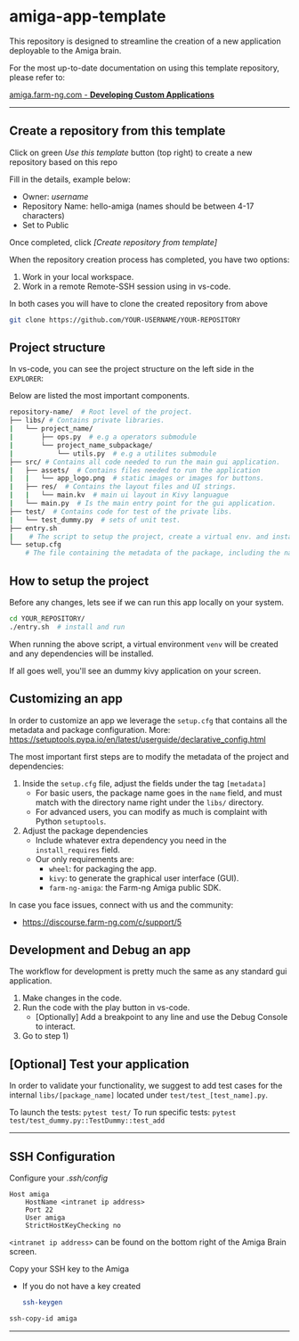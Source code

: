 # amiga-app-template

This repository is designed to streamline the creation of a new application deployable to the Amiga brain.

For the most up-to-date documentation on using this template repository, please refer to:

[amiga.farm-ng.com - **Developing Custom Applications**](https://amiga.farm-ng.com/docs/brain/brain-apps)

---

## Create a repository from this template

Click on green *Use this template* button (top right) to create a new repository based on this repo

Fill in the details, example below:
* Owner: *username*
* Repository Name: hello-amiga (names should be between 4-17 characters)
* Set to Public

Once completed, click *[Create repository from template]*

When the repository creation process has completed, you have two options:

1. Work in your local workspace.
2. Work in a remote Remote-SSH session using in vs-code.

In both cases you will have to clone the created repository from above

```bash
git clone https://github.com/YOUR-USERNAME/YOUR-REPOSITORY
```

## Project structure

In vs-code, you can see the project structure on the left side in the `EXPLORER`:

Below are listed the most important components.

```bash
repository-name/  # Root level of the project.
├── libs/ # Contains private libraries.
|   └── project_name/
|       ├── ops.py  # e.g a operators submodule
|       └── project_name_subpackage/
|           └── utils.py  # e.g a utilites submodule
├── src/ # Contains all code needed to run the main gui application.
|   ├── assets/  # Contains files needed to run the application
|   |   └── app_logo.png  # static images or images for buttons.
|   ├── res/  # Contains the layout files and UI strings.
|   |   └── main.kv  # main ui layout in Kivy languague
|   └── main.py  # Is the main entry point for the gui application.
├── test/  # Contains code for test of the private libs.
|   └── test_dummy.py  # sets of unit test.
├── entry.sh
|    # The script to setup the project, create a virtual env. and install dependencies.
└── setup.cfg
    # The file containing the metadata of the package, including the name, versioning, etc. Learn more here: https://setuptools.pypa.io/en/latest/userguide/declarative_config.html

```

## How to setup the project

Before any changes, lets see if we can run this app locally on your system.

```bash
cd YOUR_REPOSITORY/
./entry.sh  # install and run
```

When running the above script, a virtual environment `venv` will be created and any dependencies will be installed.

If all goes well, you'll see an dummy kivy application on your screen.

## Customizing an app

In order to customize an app we leverage the `setup.cfg` that contains all the metadata and package configuration. More: https://setuptools.pypa.io/en/latest/userguide/declarative_config.html

The most important first steps are to modify the metadata of the project and dependencies:

1. Inside the `setup.cfg` file, adjust the fields under the tag `[metadata]`
    * For basic users, the package name  goes in the `name` field, and must match with the directory name right under the `libs/` directory.
    * For advanced users, you can modify as much is complaint with Python `setuptools`.
2. Adjust the package dependencies
    * Include whatever extra dependency you need in the `install_requires` field.
    * Our only requirements are:
        * `wheel`: for packaging the app.
        * `kivy`: to generate the graphical user interface (GUI).
        * `farm-ng-amiga`: the Farm-ng Amiga public SDK.

In case you face issues, connect with us and the community:
* https://discourse.farm-ng.com/c/support/5



## Development and Debug an app

The workflow for development is pretty much the same as any standard gui application.

1. Make changes in the code.
2. Run the code with the play button in vs-code.
    - [Optionally] Add a breakpoint to any line and use the Debug Console to interact.
3. Go to step 1)


## [Optional] Test your application

In order to validate your functionality, we suggest to add test cases for the internal `libs/[package_name]`
located under `test/test_[test_name].py`.

To launch the tests: `pytest test/`
To run specific tests: `pytest test/test_dummy.py::TestDummy::test_add`


---
## SSH Configuration

Configure your *.ssh/config*
```
Host amiga
    HostName <intranet ip address>
    Port 22
    User amiga
    StrictHostKeyChecking no
```

`<intranet ip address>` can be found on the bottom right of the Amiga Brain screen.

Copy your SSH key to the Amiga
* If you do not have a key created
    ```bash
    ssh-keygen
    ```
```bash
ssh-copy-id amiga
```

---